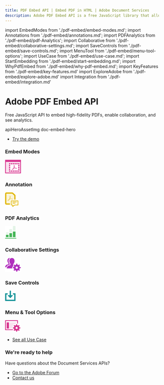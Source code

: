 ```yaml
---
title: PDF Embed API | Embed PDF in HTML | Adobe Document Services
description: Adobe PDF Embed API is a free JavaScript library that allows you to quickly and easily embed PDFs in web applications with only a few lines of code. Learn more now.
---
```


import EmbedModes from './pdf-embed/embed-modes.md';
import Annotations from './pdf-embed/annotations.md';
import PDFAnalytics from './pdf-embed/pdf-Analytics';
import Collaborative from './pdf-embed/collaborative-settings.md';
import SaveControls from './pdf-embed/save-controls.md';
import MenuTool from './pdf-embed/menu-tool-options';
import UseCase from './pdf-embed/use-case.md';
import StartEmbedding from './pdf-embed/start-embedding.md';
import WhyPdfEmbed from './pdf-embed/why-pdf-embed.md';
import KeyFeatures from './pdf-embed/key-features.md'
import ExploreAdobe from './pdf-embed/explore-adobe.md'
import Integration from './pdf-embed/integration.md'



<Hero slots="heading, text, assetsImg, buttons" customLayout variant="fullwidth" className="herobgImage"/>

# Adobe PDF Embed API

Free JavaScript API to embed high-fidelity PDFs, enable collaboration, and see analytics.


apiHeroAssetImg doc-embed-hero

- [Try the demo](https://www.adobe.com/go/pdfEmbedAPI_demo)



<WrapperComponent slots="content" theme="light"/>

<WhyPdfEmbed />


<WrapperComponent slots="content" theme="dark" background="rgb(31, 42, 73)"/>

<KeyFeatures />

<TabsBlock orientation="vertical" slots="heading, image, content"  repeat="6" theme="dark"  className='bgBlue code-block-0' />

### Embed Modes

![embed](../images/embed.svg)

<EmbedModes />

### Annotation

![annotation](../images/annotations.svg)

<Annotations />


### PDF Analytics

![analytics](../images/analytics-green.svg)

<PDFAnalytics />

### Collaborative Settings

![collaborative](../images/collaborative_settings.svg)

<Collaborative />

### Save Controls

![savecontrols](../images/save_control.svg)

<SaveControls />

### Menu & Tool Options

![menu-options](../images/menu_tool_options.svg)

<MenuTool />


<WrapperComponent slots="content" theme="lightest"/>

<Integration />


<WrapperComponent slots="content" theme="light"/>

<StartEmbedding/>



<WrapperComponent slots="content" theme="lightest"/>

<UseCase />


<TextBlock slots="buttons" isCentered theme="lightest" className='padding-5'/>

* [See all Use Case](/src/pages/use-cases/agreements-and-contracts/sales-proposals-and-contracts/)


<WrapperComponent slots="content" theme="light"/>

<ExploreAdobe />



<SummaryBlock slots=" heading, text, buttons"  theme='lightest' className="vertical-padding"/>

### We're ready to help

Have questions about the Document Services APIs?

* [Go to the Adobe Forum](https://www.adobe.com/go/pdftoolsapi_forum)
* [Contact us](../pricing/contact-us.md)


